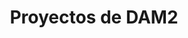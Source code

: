 ---
home: true
icon: folder
title: Proyectos de DAM2
# heroImage: /logo.svg
heroText: Proyectos - DAM2
tagline: Departamento de Informática. CIFP Virgen de Gracia.
# action:
  #- text: How to Use 💡
  #  link: /guide/
  #  type: primary

  #- text: Blog homepage 🏠
  #  link: /

features:
  - title: Instadroid 📸
    details: 2021 - Compartir fotos y momentos
    link: /proyectos/dam2_instadroid_2021/

  - title: Tenisdroid 🎾
    details: 2021 - Gestión de pistas de tenis
    link: /proyectos/dam2_tenisdroid_2021/

  - title: Winedroid 🍷
    details: 2021 - Gestión de listas con los mejores vinos
    link: /proyectos/dam2_winedroid_2021/

  - title: Turistadroid 📸 
    details: 2021 - Compartir lugares y momentos
    link: /proyectos/dam2_turistadroid_2021/

  - title: Naturaleza Viva 🐯
    details: 2021 - Gestión y seguimiento de animales
    link: /proyectos/dam2_naturalezaviva_2021/

  - title: PlatformGame 🎮 
    details: 2021 - Juego de plataformas con Unity
    link: /proyectos/dam2_platformgame_2021/

  - title: Dungeon's Shadows 🎮
    details: 2021 - Juego desarrollado con Unity
    link: /proyectos/dam2_dungeons_2021/

  - title: Las aventuras del zorrito Kreeper 🎮 
    details: 2021 - Juego desarrollado con Unity
    link: /proyectos/dam2_kreeper_2021/

comment: false
---